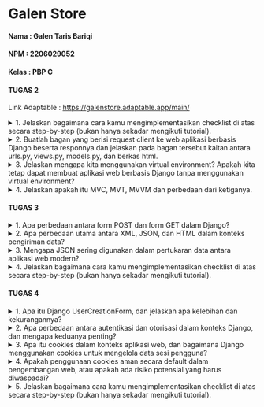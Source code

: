 # Galen Store

#### Nama : Galen Taris Bariqi
#### NPM : 2206029052
#### Kelas : PBP C


#### TUGAS 2

Link Adaptable : https://galenstore.adaptable.app/main/

<details>
<summary>
1. Jelaskan bagaimana cara kamu mengimplementasikan checklist di atas secara step-by-step (bukan hanya sekadar mengikuti tutorial).
</summary>

- Membuat sebuah proyek Django baru.

Seperti yang sudah diajarkan saat tutorial 0 kemarin, saya harus membuat repositori public di github yang terhubung dengan repositori lokal di laptop. Repositori lokal tersebut berisi proyek aplikasi yang dibuat pada tugas 2 ini. Untuk membuat direktori tersebut, kita harus menggunakan beberapa command seperti :
    1. ``git init`` : Menginisiasi di direktori yang sudah dibuat dan akan membuat repositori kosong di direktori tersebut
    2. ``python -m venv env`` : Membuat virtual environment (env)
    3. ``env\Scripts\activate.bat`` : Mengaktivasi env tersebut yang akan berguna sebagai *dependecies* dari aplikasi.
    Kemudian membuat berkas requirements.txt saat env sedang aktif yang berisi beberapa *dependecies*
    4. ``pip install -r requirements.txt`` : Menjalankan *dependecies* yang sudah dimasukkan ke dalam berkas requirements.txt
    5. ``django-admin startproject galen_store .`` : Membuat proyek Django dengan nama "galen_store"

Untuk memberikan izin pada semua host dalam mengakses aplikasi web, kita harus menambahkan ``"*"`` dalam ``ALLOWED_HOSTS``. Dan yang terakhir adalah membuat berkas ``.gitignore`` dan diisi dengan text pada tutorial 0. Berkas tersebut berguna untuk mengabaikan beberapa berkas yang harus diabaikan oleh git agar tidak ter-push.

- Membuat aplikasi dengan nama main pada proyek tersebut.

Langkah selanjutnya adalah membuat direktori bernama main dalam proyek aplikasi Tugas 2 ini dengan menjalankan perintah ``python manage.py startapp main``. Kemudian menambahkan ``'main'`` ke dalam ``INSTALLED_APPS`` di ``settings.py`` direktori galen_store.

- Melakukan routing pada proyek agar dapat menjalankan aplikasi main.

Di tahap ini, saya membuat berkas urls.py untuk mendefinisikan rute URL. Kemudian, pada file urls.py yang di direktori galen_store, saya menambahkan fungsi include dari django.urls untuk mengimpor rute URL dari aplikasi lain. Setelah itu, saya menambahkan path ``'main/'`` ke dalam urls.py yang berada di direktori galen_store.

- Membuat model pada aplikasi main dengan nama Item dan memiliki atribut wajib sebagai berikut.
    1. name sebagai nama item dengan tipe CharField.
    2. amount sebagai jumlah item dengan tipe IntegerField.
    3. description sebagai deskripsi item dengan tipe TextField.

Saya membuat model-model pada aplikasi main dengan ketentuan di atas pada berkas models.py dengan meng-import class models dari django.db dan kemudian model tersebut dimigrasi untuk mengubah struktur tabel basis data sesuai perubahan yang saya lakukan. Untuk membuat migrasi model, saya menjalankan perintah ``python manage.py makemigrations`` dan menerapkan ke basis data lokal dengan ``python manage.py migrate``. 

- Membuat sebuah fungsi pada views.py untuk dikembalikan ke dalam sebuah template HTML yang menampilkan nama aplikasi serta nama dan kelas kamu.

Pertama-tama, saya mengimpor render dari django.shortcuts dengan perintah from django.shortcuts import render yang berguna untuk melakukan rendering pada tampilan HTML memakai data yang saya masukkan di file views.py. Saya membuat fungsi show_main pada berkas tersebut yang berisikan sebuah context berupa nama aplikasi, nama lengkap, serta kelas saya. Dan yang terakhir, saya melakukan return terhadap fungsi tersebut berupa ``return render(request, "main.html", context)`` agar data-data yang sudah saya masukkan dapat ditampilkan HTML-nya pada web server.

- Membuat sebuah routing pada urls.py aplikasi main untuk memetakan fungsi yang telah dibuat pada views.py.

Dari berkas urls.py pada direktori main yang sudah dibuat sebelumnya, saya meng-import fungsi show_main tersebut agar path yang mengarahkan ke fungsi tersebut bisa dimasukkan ke urlspattern di berkas tersebut.

- Melakukan deployment ke Adaptable terhadap aplikasi yang sudah dibuat sehingga nantinya dapat diakses oleh teman-temanmu melalui Internet.

Langkah terakhir setelah semua step di atas dilakukan adalah melakukan commit dan push ke repositori git yang dibuat sebelumnya. Pertama melakukan command ``git add .`` untuk menandai semua berkas yang akan di track. Kemudian melakukan perintah ``git commit -m "KOMENTAR"`` untuk meng-commit dengan pesan sesuai perubahan yang saya lakukan. Lalu, saya menjalankan perintah ``git remote add origin "URL_REPO"`` untuk menghubungkan repositori lokal dengan repositori yang ada di git. Dan yang terakhir melakukan perintah ``git push -u origin main`` untuk mengirim semua perubahan yang dilakukan ke branch main di repositori git.

</details>

<details>
<summary>
2. Buatlah bagan yang berisi request client ke web aplikasi berbasis Django beserta responnya dan jelaskan pada bagan tersebut kaitan antara urls.py, views.py, models.py, dan berkas html.
</summary>

![Alt Text](Bagan_Nomor_2.png)

Untuk kaitan antara berkas, urutan proses langkahnya sebagai berikut :
    1. User me-request permintaan berupa HTTP aplikasi main.html melalui web browser.
    2. urls.py akan menentukan URL dan view mana yang sesuai dengan request dari user.
    3. views.py akan menghandle request dari user sehingga menampilan main.html
    4. Di saat yang bersamaan, views.py menggunakan model yang telah didefinisikan pada models.py untuk memanipulasi data yang diperlukan sehingga dapat merender page yang diinginkan user.
</details>


<details>
<summary>
3. Jelaskan mengapa kita menggunakan virtual environment? Apakah kita tetap dapat membuat aplikasi web berbasis Django tanpa menggunakan virtual environment?
</summary>

Virtual Environment (env) itu berguna untuk mengisolasi package dan dependacies yang diinginkan oleh developer sehingga tidak saling bertabrakan dengan konfigurasi proyek-proyek versi lain. *Dependecies* merupakan modul yang yang diperlukan suatu software agar dapat berfungsi termasuk library, framework, atau package dan tiap proyek tersebut pasti memiliki *dependecies* yang berbeda. Selain itu, virtual environment juga memudahkan developer untuk me-manage *dependecies* dengan menginstall dan menghapus modul-modul Python menggunakan pip. Hal tersebut memudahkan developer dalam mengembangkan proyek yang memerlukan banyak *dependecies*. Virtual environment juga membantu untuk mengurangi risiko terinstall modul-modul yang tidak terpercaya.

Tanpa virtual environment, kita dapat tetap membuat aplikasi web berbasis django, tetapi hal tersebut tidak disarankan karena dependencies proyek secara global di Python mungkin terinstall dan akan menyebabkan konflik antar proyek sehingga sulit dikelola. Penggunaan virtual environment merupakan praktik terbaik dalam mengembangkan aplikasi web berbasis django untuk menghindari masalah dependencies sehingga isolasi antar proyek dapat terjadi. 
</details>

<details>
<summary>
4. Jelaskan apakah itu MVC, MVT, MVVM dan perbedaan dari ketiganya.
</summary>

##### MVC (Model View Controller)
Model = mengelola data dan mengembalikan operasi berupa logic data kepada controller.
View = tampilan yang digunakan untuk menampilkan data dan menerima input dari pengguna.
Controller = mengambil input dari View dan berinteraksi dengan Model untuk memproses data dan diperbarui tampilannya.

MVC adalah pola desain arsitektur pada software yang digunakan untuk mengorganisir suatu kode dalam aplikasi agar pengguna memungkinkan untuk mengelola dan memodifikasinya secara independen. 

##### MVT (Model View Template)
Model = mengelola data dan mengembalikan operasi berupa logic data kepada controller.
View = mengatur tampilan data kepada pengguna.
Template = menentukan tampilan dari data yang disediakan oleh model berupa HTML.

MVT adalah pola desain arsitektur pada software yang terutama dikaitkan dengan kerangka kerja web Django. Template pada MVT berfungsi untuk memisahkan logika tampilan dan logika aplikasi agar developer dapat fokus mengembangkan tampilan tanpa menghiraukan detail logika data pada pemrosesan HTTP.

##### MVVM (Model View View Model)
Model = mengelola data dan mengembalikan operasi berupa logic data kepada controller.
View = mengatur tampilan data kepada pengguna.
ViewModel = mengkonversi data dari model sehingga dapat sesuai dengan tampilan yang diinginkan oleh View.

MVVM adalah pola desain arsitektur pada software yang umumnya digunakan untuk pengembangan dalam aplikasi yang berbasis GUI. MVVM ini berfokus pada pengembangan aplikasi yang punya tampilan kompleks sehingga perlu untuk memisahkan logika tampilan dari logika bisnis.

Intinya penggunaan dari masing-masing pola desain diatas tergantung pada teknologi yang digunakan dan kebutuhan proyek oleh developer. 

</details>

#### TUGAS 3

<details>
<summary>
1. Apa perbedaan antara form POST dan form GET dalam Django?
</summary>

form POST:
- Cara Pengiriman Data
Data yang dikirim dan di*request* oleh user dalam bentuk permintaan HTTP sehingga tidak terlihat di URL. Cocok untuk mengirim berbagai data sensitif seperti *password*.
- Tipe Data yang dapat dikirim
Digunakan untuk mengirim berbagai jenis data, termasuk .txt, .jpg, dll dengan kapasitas yang besar.
- Dari segi User
User lebih sulit untuk menjadikan URL-nya sebagai bookmark karena parameternya tidak pada URL.

form GET:
- Cara Pengiriman Data
Data yang dikirim dalam bentuk parameter dalam URL sehingga data dapat lebih mudah terlihat di URL. Cocok untuk data yang tidak punya dampak apabila dipanggil berulang kali.
- Tipe Data yang dapat dikirim
Digunakan untuk mengirim jenis data yang sederhana dengan kapasitas yang lebih kecil.
- Dari segi User
User dapat dengan mudah untuk menjadikan URL-nya sebagai bookmark karena parameternya ada pada URL.

</details>

<details>
<summary>
2. Apa perbedaan utama antara XML, JSON, dan HTML dalam konteks pengiriman data?
</summary>

- XML
XML mampu mendefinisikan struktur data yang kompleks dengan fleksibel untuk melakukan pertukaran data antar sistem yang beda karena sintaksnya yang cukup kaya dan ketat. Selain untuk menukar data, XML digunakan juga untuk mengkonfigurasi data dan menyimpan data.

- JSON
Tujuan utama dari JSON sama seperti XML yaitu sebagai format pertukaran data yang lebih ringkas sehingga lebih sering digunakan untuk mengirim data server ke browser dan juga sebaliknya. Dengan sintaksnya yang sederhana, JSON lebih mudah dibaca oleh *human* dan ukuran filenya lebih kecil jika dibandingkan dengan XML.

- HTML
Berbeda dengan XML dan JSON, HTML berfokus untuk mengatur tampilan pada halaman web dan mengatur elemen-elemen yang dipakai sehingga web tersebut dapat diakses di browser dan menampilkan berbagai informasi kepada *user*. 

</details>

<details>
<summary>
3. Mengapa JSON sering digunakan dalam pertukaran data antara aplikasi web modern?
</summary>

Pada era web modern ini, tentunya dibutuhkan kecepatan pengiriman data yang tinggi. Dengan sintaksnya yang sederhana, JSON memiliki beberapa keunggulan : 

a. Sintaksnya sederhana
Dengan kesederhanaan sintaks JSON, dapat memudahkan pengguna dan developer untuk memahami dan membaca struktur data yang telah melalui proses pertukaran data.

b. Ukuran file yang kecil
JSON mengirim data dengan ukuran file yang kecil sehingga dapat mempercepatan proses pertukaran data melalui jaringan agar web bisa lebih responsif. 

c. Penggunaan bahasa pemrograman yang fleksibel
JSON dapat digunakan dengan hampir seluruh bahasa pemrograman sehingga memudahkan developer untuk mengembangkan sebuah web.

d. Didukung oleh penggunaan JavaScript
Memudahkan komunikasi dengan server JSON tanpa melakukan banyak konversi

e. Memudahkan Deserialization
Developer dapat dengan mudah mengubah data menjadi data sesuai dengan bahasa pemrograman yang digunakan tanpa memerlukan kode yang banyak.

</details>

<details>
<summary>
4. Jelaskan bagaimana cara kamu mengimplementasikan checklist di atas secara step-by-step (bukan hanya sekadar mengikuti tutorial).
</summary>

- Membuat input form untuk menambahkan objek model pada app sebelumnya.

Sebelum membuat form untuk menambahkan product pada aplikasi, saya membuat folder ``templates`` pada ``root folder`` dan membuat berkas ``base.html`` sebagai kerangka umum halaman web lainnya pada aplikasi Galen Store. Kemudian saya melakukan beberapa *adjust* agar ``main.html`` yang dibuat pada tugas 2 kemarin bisa terhubung. 

Lalu, pada direktori ``main``, saya membuat berkas ``forms.py`` untuk membuat struktur form yang bisa menerima input data pada halaman web. Saya menambahkan kode berikut ini pada forms.py
```
from django.forms import ModelForm
from main.models import Product

class ProductForm(ModelForm):
    class Meta:
        model = Product
        fields = ["name", "price", "amount", "description"]
```

Pada list fields tersebut, saya memasukkan name, price, amount, dan description. Sedangkan untuk date_added akan diinput secara otomatis.

Kemudian saya mengimport beberapa library yang dibutuhkan dan membuat fungsi create_product pada berkas ``views.py``. Fungsi tersebut dibuat untuk melakukan penambahan data secara otomatis ketika dari ``forms.py`` ada data yang disubmit. Tidak lupa juga, setelah saya membuat fungsi create_product, saya menambahkan path url ke ``urlpatterns`` pada ``urls.py`` di main.

Dan pada fungsi show_main dari tugas 2 kemarin, saya menambahkan kode 
```
products = Product.objects.all()
```
Kode diatas berguna untuk mengambil semua object Product pada database.

Kemudian untuk menampilkan fungsi create_product yang sudah dibuat sebelumnya, saya membuat berkas baru bernama ``create_product.html`` pada direktori ``main/templates``. Saya melakukan beberapa adjusting terhadap berkas ``create_product.html`` dan ``main.html`` sehingga tampilannya sesuai apa yang saya harapkan.

- Tambahkan 5 fungsi views untuk melihat objek yang sudah ditambahkan dalam format HTML, XML, JSON, XML by ID, dan JSON by ID.

Kemudian, tahap selanjutnya saya membuat 4 fungsi yang berguna untuk melihat data-data yang sudah diinput oleh user pada web. Data-data tersebut dapat dilihat dengan format yang beragam seperti HTML, XML, dan JSON. 

4 fungsi tersebut bernama show_xml, show_json, show_xml_by_id, dan show_json_by_id. Tiap fungsi tersebut ditambahkan return function berupa ``HttpResponse`` yang sudah di serealize menjadi bahasa pemrograman yang sesuai.

Berikut kode yang saya buat terhadap 4 fungsi tersebut : 
```
def show_xml(request):
    data = Product.objects.all()
    return HttpResponse(serializers.serialize("xml", data), content_type="application/xml")

def show_json(request):
    data = Product.objects.all()
    return HttpResponse(serializers.serialize("json", data), content_type="application/json")

def show_xml_by_id(request, id):
    data = Product.objects.filter(pk=id)
    return HttpResponse(serializers.serialize("xml", data), content_type="application/xml")

def show_json_by_id(request, id):
    data = Product.objects.filter(pk=id)
    return HttpResponse(serializers.serialize("json", data), content_type="application/json")
```
- Membuat routing URL untuk masing-masing views yang telah ditambahkan pada poin 2.

Agar fungsi yang sudah dibuat tadi dapat diakses, saya menambahkan path url masing-masing fungsi di atas ke ``urls.py`` pada folder ``main``. Berikut kode penambahan path yang saya tambahkan.
```
...
path('xml/', show_xml, name='show_xml'),
path('json/', show_json, name='show_json'), 
path('xml/<int:id>/', show_xml_by_id, name='show_xml_by_id'),
path('json/<int:id>/', show_json_by_id, name='show_json_by_id'), 
...
```
Setelah menambahkan path url di atas, saya sekarang sudah bisa mengakses masing-masing fungsi dengan URL dan format yang sesuai.

- Mengakses kelima URL di poin 2 menggunakan Postman, membuat screenshot dari hasil akses URL pada Postman, dan menambahkannya ke dalam README.md.

a. HTML
![Alt Text](POSTMAN_HTML.png)

b. XML
![Alt Text](POSTMAN_XML.png)

c. JSON
![Alt Text](POSTMAN_JSON.png)

d. XML by ID
![Alt Text](POSTMAN_XML_ID.png)

e. JSON by ID
![Alt Text](POSTMAN_JSON_ID.png)

- Dan yang terakhir adalah melakukan push ke github dengan command ``add``, ``commit``, dan ``push``

- Menambahkan pesan "Kamu menyimpan X item pada aplikasi ini" (dengan X adalah jumlah data item yang tersimpan pada aplikasi) dan menampilkannya di atas tabel data. Kalimat pesan boleh dikustomisasi sesuai dengan tema aplikasi, namun harus memiliki makna yang sama

Saya menambahkan String kalimat di atas terlebih dahulu pada main.html. Kemudian untuk mendapatkan jumlah produk saya menggunakan methode ``.count()`` pada list products.

</details>

#### TUGAS 4

<details>
<summary>
1. Apa itu Django UserCreationForm, dan jelaskan apa kelebihan dan kekurangannya?
</summary>

UserCreationForm merupakan salah satu contoh bentuk form yang tersedia dari Django berupa kerangka web berbasis python yang digunakan untuk mendevelop aplikasi web. Form tersebut digunakan agar pengguna dapat mendaftarkan diri sebagai pengguna baru di aplikasi web saya. UserCreationForm apabila dipakai harus di import terlebih dahulu dengan kode ``from django.contrib.auth.forms import UserCreationForm``. 

Kelebihannya : 
1. Kesederhanaan yang ditawarkan oleh UserCreationForm ini memudahkan pengembang untuk mengimplementasikan formulir registrasi tanpa perlu menulis kode yang banyak dan kompleks.
2. Membantu dalam mencegah kesalahan input secara otomatis yang umum terjadi yang dilakukan oleh pengguna.
3. Memudahkan pengguna dalam menemukan dokumentasi dan referensi resmi sehingga memudahkan pengembang dalam memahami UserCreationForm.
4. Pengembang dapat memodifikasi form dengan mudah seperti menambahkan beberapa fields baru sehingga lebih fleksibel.
5. Keamanan datanya terintegrasi secara otomatis dengan melakukan *hashing* pada password sebelum menyimpannya di database.

Kekurangan : 
1. Pengembang kurang bisa melakukan kustomisasi pada formnya sehingga akan lebih sulit apabila persyaratan registrasi dari webnya kompleks.
2. Secara default, bahasa pada UserCreationForm ini tersedia dalam bahasa inggris sehingga pengembang perlu menyesuaikannya apabila ingin menggunakan dalam bahasa lain.
3. Validasi yang ditawarkan oleh UserCreationForm terbatas sehingga pengembang akan kesulitan dalam mengkustomnya.
4. Tampilan pada UserCreationForm ini standar sehingga pengembang perlu menyesuaikan tampilannya sesuai kebutuhannya.
5. UserCreationForm ini bergantung pada Django dan hanya dibatasi apabila pengembang menggunakan kerangka kerja Django.

</details>

<details>
<summary>
2. Apa perbedaan antara autentikasi dan otorisasi dalam konteks Django, dan mengapa keduanya penting?
</summary>

**Authentication** 
Proses untuk memverifikasi identitas seseorang yang sedang melakukan login. Proses ini bertujuan untuk memastikan seseorang tersebut merupakan seseorang yang memiliki username dan password sesuai (tidak hanya dalam bentuk seperti itu, bisa juga sidik jari, face id, dll). Autentikasi ini mencegah akses tidak sah terhadap pengguna yang tidak sesuai.

**Authorization**
Proses untuk memverifikasi seseorang untuk dapat mengakses suatu sistem. Proses ini terjadi setelah authentication dan bertujuan untuk menentukan apakah identitas seseorang yang sudah berhasil login boleh mengakses atau tidak boleh mengakses apa saja. Otorisasi ini membantu menjaga keamanan data dari pengguna sehingga tindakan-tindakan ilegal yang dilakukan oleh orang *random* tidak terjadi.\

Kombinasi dari keduanya sangat penting karena dapat membentuk lapisan pertahanan yang sangat kuat dalam melindungi data dan informasi yang dimiliki oleh pengguna agar mereka aman saat menggunakan aplikasi yang kita buat. Tanpa autentikasi, setiap pengguna dapat menyamar sebagai pengguna lain. Tanpa otorisasi, pengguna dapat memiliki akses yang tidak terbatas terhadap aplikasi.

</details>

<details>
<summary>
3. Apa itu cookies dalam konteks aplikasi web, dan bagaimana Django menggunakan cookies untuk mengelola data sesi pengguna?
</summary>

cookies merupakan data kecil yang disimpan pada komputer pengguna saat berinteraksi dengan sebuah web yang bertujuan untuk mengelola data sesi pengguna dan menyimpan beberapa informasi yang dapat diakses oleh server web saat pengguna kembali membuka web yang sama. 

Untuk mengelola data sesi pengguna, Django menggunakan cookies untuk menyimpan sementara data sesi pengguna di server. Data tersebut dapat diakses dengan menggunakan cookies sebagai kunci untuk mengidentifikasi sesi pengguna yang sesuai.

</details>

<details>
<summary>
4. Apakah penggunaan cookies aman secara default dalam pengembangan web, atau apakah ada risiko potensial yang harus diwaspadai?
</summary>

Secara default, cookies memang aman untuk digunakan dalam pengembangan web jika diimplementasikan oleh pengembangan dengan benar. Akan tetapi, tetap ada risiko potensial yang harus diwaspadai, yaitu : 
1. Menimbulkan risiko keamanan data jika informasi dari pengguna digunakan secara tidak baik. Informasi sensitif dari cookies rentan terhadap akses yang tidak sah, terutama saat dikirimkan dengan koneksi HTTP yang tidak aman.
2. Kebocoran privasi dari pengguna juga dapat terjadi meski sudah dienkripsi. Oleh karena itu, cookies yang mengandung data sensitif harus dienkripsi dengan kuat. Cookies tersebut harus dipastikan hanya bisa diakses dengan koneksi HTTPS yang aman untuk mengurangi risiko peretasan.
3. Cookies juga bisa digunakan untuk melakukan pelacakan, iklan, dan analitik yang dapat mengancam privasi pengguna.
4. Serangan-serangan dari *hacker* berupa Fixation dan Hijacking.

</details>

<details>
<summary>
5. Jelaskan bagaimana cara kamu mengimplementasikan checklist di atas secara step-by-step (bukan hanya sekadar mengikuti tutorial).
</summary>

- Mengimplementasikan fungsi registrasi, login, dan logout untuk memungkinkan pengguna untuk mengakses aplikasi sebelumnya dengan lancar.

##### Register
Untuk membuat fungsi registrasi, pertama-tama saya menambahkan beberapa import library, salah satunya ``UserCreationForm `` pada ``views.py`` di direktori main.

Kemudian membuat fungsi registernya pada file ``views.py`` yang berfungsi untuk membuatkan akun pengguna saat klik submit pada web. Setelah menambahkan fungsinya, saya tidak lupa untuk membuat berkas htmlnya bernama register.html di direktori main/templates yang bertujuan untuk mengatur *layout* register page. Dan langkah terakhirnya merupakan membuat path pada ``urls.py`` di direktori main yang mengarah ke fungsi register tersebut.

##### Login
Untuk membuat fungsi login, kurang lebih caranya sama dengan pembuatan fungsi Register, yaitu dengan import library ``authenticate dan login`` di ``views.py``.

Kemudian, saya membuat fungsi login_user di ``views.py`` yang berfungsi untuk melakukan autentikasi dari pengguna berdasarkan username dan password yang mereka input saat ingin login. Setelah itu, saya membuat berkas htmlnya bernama login.html di direktori main/templates yang bertujuan untuk mengatur *layout* login page. Dan yang terakhir, saya tidak lupa untuk menambahkan path pada ``urls,py`` di direktori main yang mengarah ke fungsi login tersebut. Akan tetapi, agar pengguna yang sudah terautentikasi yang bisa masuk ke main page, saya menambahkan ``@login_required(login_url='/login')``.

##### Logout
Untuk membuat fungsi logout, kurang lebih caranya sama dengan pembuatan fungsi Register, yaitu dengan import library ``logout`` di ``views.py``.

kemudian, saya membuat fungsi logout di ``views.py`` yang berguna untuk menghapus sesi login yang dilakukan oleh pengguna dan meng-*direct* pengguna untuk langsung ke login page. Pada main page, saya menambahkan button logout. Dan yang terakhir, saya menambahkan path pada ``urls.py`` di direktori main yang mengarah ke fungsi logout tersebut.

- Membuat dua akun pengguna dengan masing-masing tiga dummy data menggunakan model yang telah dibuat pada aplikasi sebelumnya untuk setiap akun di lokal.

Saya membuat dua akun dengan kriteria berikut : 
a. Username = galenb, password = Tesgalen123
dengan tiga dummy data nama produknya Fanta, Sprite, Coca cola
b. Username = Tesakun, password = Tesakun23
dengan tiga dummy data nama produknya Tes1, Tes2, Tes3

- Menghubungkan model Item dengan User.

Tujuan melakukan penghubungan antar Item dengan User adalah agar setiap user hanya dapat memiliki Item yang masing-masing mereka tambahkan pada akun mereka. Pada berkas ``models.py``, saya menambahkan kode berikut ini : 
```
user = models.ForeignKey(User, on_delete=models.CASCADE)
```
Kode tersebut bertujuan untuk menghubungkan satu user dengan *relationship* sehingga item-item dari user tersebut bisa terasosiasikan dengan user yang mengirimkan request untuk melakukan add product. *Relationship* antara user dan product yang terjadi adalah many-to-one relationship. Kemudian, pada fungsi ``create_product`` di berkas ``views.py`` saya menambahkan kode : 
```
form = ProductForm(request.POST or None)

 if form.is_valid() and request.method == "POST":
     product = form.save(commit=False)
     product.user = request.user
     product.save()
     return HttpResponseRedirect(reverse('main:show_main'))
```
Kode di atas bertujuan untuk menandakan bahwa item yang sedang ditambahkan pada page create product merupakan item yang dimiliki oleh user yang terotorisasi.

Dan yang terakhir, pada fungsi ``show_main`` di ``views.py``, saya memfilter item-item yang akan ditampilkan merupakan item yang hanya dimiliki oleh user yang terotorisasi. 

- Menampilkan detail informasi pengguna yang sedang logged in seperti username dan menerapkan cookies seperti last login pada halaman utama aplikasi.

Agar nama pada main page menjadi dinamis (tergantung username yang terotorisasi), pada fungsi ``show_main`` di ``views.py``, saya memodifikasi pada Name pada context menjadi ``request.user.username``. Untuk menerapkan cookies berupa last login pada main page, saya menambahkan kode ``response.set_cookie('last_login', str(datetime.datetime.now()))`` yang berfungsi untuk membuatkan cookie last_login dan menambahkannya pada response. Kemudian, tidak lupa saat logout saya menghapus cookie tersebut dengan memodifikasi fungsi logout_user. Dan yang terakhir, saya menampilkan data last login pada main page dengan memodifikasi main.html dan menambahkan data last_login di context pada show_main.

- Melakukan add, commit, dan push ke repositori github yang saya buat pada branch baru. 

</details>